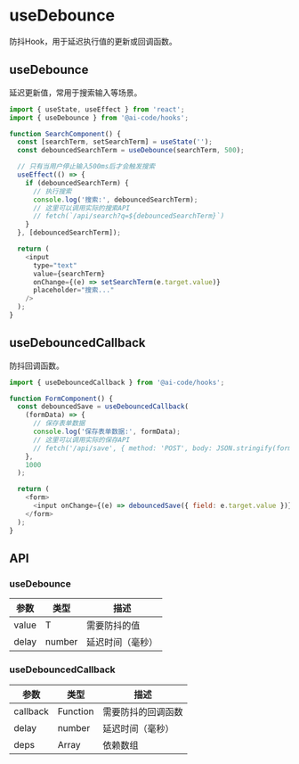 # useDebounce

防抖Hook，用于延迟执行值的更新或回调函数。

## useDebounce

延迟更新值，常用于搜索输入等场景。

```javascript
import { useState, useEffect } from 'react';
import { useDebounce } from '@ai-code/hooks';

function SearchComponent() {
  const [searchTerm, setSearchTerm] = useState('');
  const debouncedSearchTerm = useDebounce(searchTerm, 500);

  // 只有当用户停止输入500ms后才会触发搜索
  useEffect(() => {
    if (debouncedSearchTerm) {
      // 执行搜索
      console.log('搜索:', debouncedSearchTerm);
      // 这里可以调用实际的搜索API
      // fetch(`/api/search?q=${debouncedSearchTerm}`)
    }
  }, [debouncedSearchTerm]);

  return (
    <input
      type="text"
      value={searchTerm}
      onChange={(e) => setSearchTerm(e.target.value)}
      placeholder="搜索..."
    />
  );
}
```

## useDebouncedCallback

防抖回调函数。

```javascript
import { useDebouncedCallback } from '@ai-code/hooks';

function FormComponent() {
  const debouncedSave = useDebouncedCallback(
    (formData) => {
      // 保存表单数据
      console.log('保存表单数据:', formData);
      // 这里可以调用实际的保存API
      // fetch('/api/save', { method: 'POST', body: JSON.stringify(formData) })
    },
    1000
  );

  return (
    <form>
      <input onChange={(e) => debouncedSave({ field: e.target.value })} />
    </form>
  );
}
```

## API

### useDebounce

| 参数 | 类型 | 描述 |
|------|------|------|
| value | T | 需要防抖的值 |
| delay | number | 延迟时间（毫秒） |

### useDebouncedCallback

| 参数 | 类型 | 描述 |
|------|------|------|
| callback | Function | 需要防抖的回调函数 |
| delay | number | 延迟时间（毫秒） |
| deps | Array | 依赖数组 | 